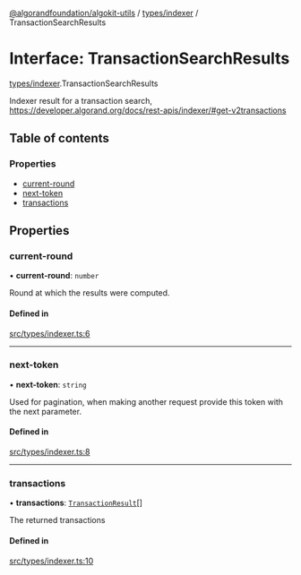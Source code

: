 [@algorandfoundation/algokit-utils](../README.md) / [types/indexer](../modules/types_indexer.md) / TransactionSearchResults

# Interface: TransactionSearchResults

[types/indexer](../modules/types_indexer.md).TransactionSearchResults

Indexer result for a transaction search, https://developer.algorand.org/docs/rest-apis/indexer/#get-v2transactions

## Table of contents

### Properties

- [current-round](types_indexer.TransactionSearchResults.md#current-round)
- [next-token](types_indexer.TransactionSearchResults.md#next-token)
- [transactions](types_indexer.TransactionSearchResults.md#transactions)

## Properties

### current-round

• **current-round**: `number`

Round at which the results were computed.

#### Defined in

[src/types/indexer.ts:6](https://github.com/algorandfoundation/algokit-utils-ts/blob/main/src/types/indexer.ts#L6)

___

### next-token

• **next-token**: `string`

Used for pagination, when making another request provide this token with the next parameter.

#### Defined in

[src/types/indexer.ts:8](https://github.com/algorandfoundation/algokit-utils-ts/blob/main/src/types/indexer.ts#L8)

___

### transactions

• **transactions**: [`TransactionResult`](types_indexer.TransactionResult.md)[]

The returned transactions

#### Defined in

[src/types/indexer.ts:10](https://github.com/algorandfoundation/algokit-utils-ts/blob/main/src/types/indexer.ts#L10)
